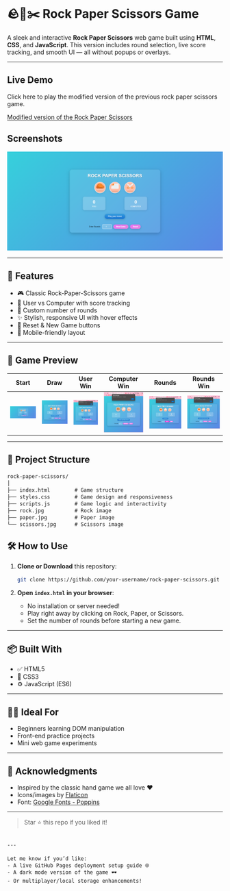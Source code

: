 # 🪨📄✂️ Rock Paper Scissors Game

A sleek and interactive **Rock Paper Scissors** web game built using **HTML**, **CSS**, and **JavaScript**. This version includes round selection, live score tracking, and smooth UI — all without popups or overlays.

---

## Live Demo
Click here to play the modified version of the previous rock paper scissors game.

[Modified version of the Rock Paper Scissors](https://joshb-hub.github.io/Modified-RockPaperScissors/)

## Screenshots
![RockPaperScissors Screenshot](start.png)

---

## 🚀 Features

- 🎮 Classic Rock-Paper-Scissors game
- 🧠 User vs Computer with score tracking
- 🔢 Custom number of rounds
- ✨ Stylish, responsive UI with hover effects
- 🔁 Reset & New Game buttons
- 📱 Mobile-friendly layout

---

## 📸 Game Preview

| Start | Draw | User Win | Computer Win | Rounds | Rounds Win |
|-------|------|---------|--------------|--------|------------|
| ![Start](start.png) | ![Draw](draw.png) | ![User Win](userwin.png) | ![Computer Win](computerwin.png) | ![Rounds](rounds.png) | ![Rounds Win](roundswin.png) |


---

## 📁 Project Structure

```
rock-paper-scissors/
│
├── index.html        # Game structure
├── styles.css        # Game design and responsiveness
├── scripts.js        # Game logic and interactivity
├── rock.jpg          # Rock image
├── paper.jpg         # Paper image
└── scissors.jpg      # Scissors image
```

## 🛠️ How to Use

1. **Clone or Download** this repository:
   ```bash
   git clone https://github.com/your-username/rock-paper-scissors.git
   ```

2. **Open `index.html` in your browser**:
   - No installation or server needed!
   - Play right away by clicking on Rock, Paper, or Scissors.
   - Set the number of rounds before starting a new game.

---

## 📦 Built With

- ✅ HTML5
- 🎨 CSS3
- ⚙️ JavaScript (ES6)

---

## 🧑‍🎓 Ideal For

- Beginners learning DOM manipulation
- Front-end practice projects
- Mini web game experiments

---

## 🙌 Acknowledgments

- Inspired by the classic hand game we all love ❤️
- Icons/images by [Flaticon](https://www.flaticon.com/)
- Font: [Google Fonts - Poppins](https://fonts.google.com/specimen/Poppins)

---

> Star ⭐ this repo if you liked it!
```

---

Let me know if you’d like:
- A live GitHub Pages deployment setup guide 🌐
- A dark mode version of the game 🕶️
- Or multiplayer/local storage enhancements!
